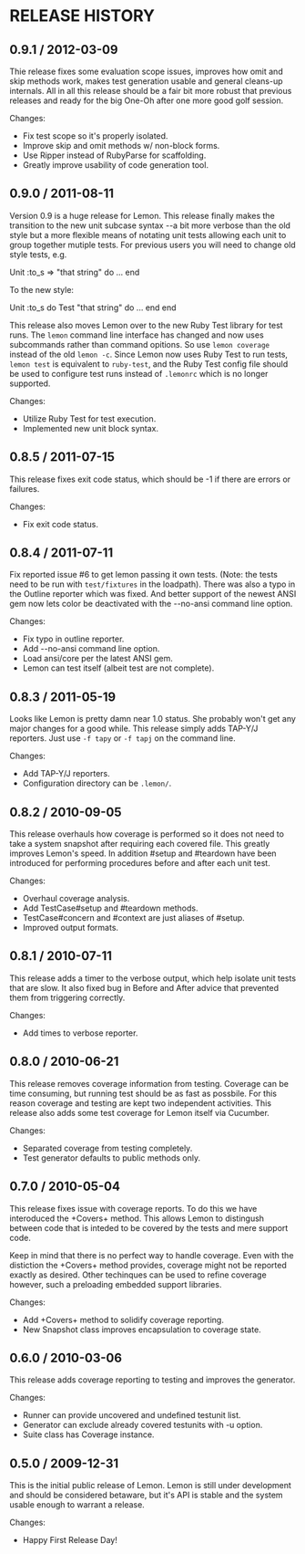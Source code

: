 # RELEASE HISTORY

## 0.9.1 / 2012-03-09

Thie release fixes some evaluation scope issues, improves how omit and skip
methods work, makes test generation usable and general cleans-up internals.
All in all this release should be a fair bit more robust that previous releases
and ready for the big One-Oh after one more good golf session.

Changes:

* Fix test scope so it's properly isolated.
* Improve skip and omit methods w/ non-block forms.
* Use Ripper instead of RubyParse for scaffolding.
* Greatly improve usability of code generation tool.


## 0.9.0 / 2011-08-11

Version 0.9 is a huge release for Lemon. This release finally makes the transition
to the new unit subcase syntax --a bit more verbose than the old style but a more
flexible means of notating unit tests allowing each unit to group together mutiple
tests. For previous users you will need to change old style tests, e.g.

  Unit :to_s => "that string" do
    ...
  end

To the new style:

  Unit :to_s do
    Test "that string" do
      ...
    end
  end

This release also moves Lemon over to the new Ruby Test library for test runs.
The `lemon` command line interface has changed and now uses subcommands rather than command
opitions. So use `lemon coverage` instead of the old `lemon -c`. Since Lemon now uses Ruby
Test to run tests, `lemon test` is equivalent to `ruby-test`, and the Ruby Test config file
should be used to configure test runs instead of `.lemonrc` which is no longer supported.

Changes:

* Utilize Ruby Test for test execution.
* Implemented new unit block syntax.


## 0.8.5 / 2011-07-15

This release fixes exit code status, which should be -1 if there
are errors or failures.

Changes:

* Fix exit code status.


## 0.8.4 / 2011-07-11

Fix reported issue #6 to get lemon passing it own tests. (Note: the
tests need to be run with `test/fixtures` in the loadpath). There was 
also a typo in the Outline reporter which was fixed. And better support
of the newest ANSI gem now lets color be deactivated with the --no-ansi
command line option.

Changes:

* Fix typo in outline reporter.
* Add --no-ansi command line option.
* Load ansi/core per the latest ANSI gem.
* Lemon can test itself (albeit test are not complete).


## 0.8.3 / 2011-05-19

Looks like Lemon is pretty damn near 1.0 status. She probably won't get
any major changes for a good while. This release simply adds TAP-Y/J reporters.
Just use `-f tapy` or `-f tapj` on the command line.

Changes:

* Add TAP-Y/J reporters.
* Configuration directory can be `.lemon/`.


## 0.8.2 / 2010-09-05

This release overhauls how coverage is performed so it does not need to
take a system snapshot after requiring each covered file. This greatly
improves Lemon's speed. In addition #setup and #teardown have been introduced
for performing procedures before and after each unit test.

Changes:

* Overhaul coverage analysis.
* Add TestCase#setup and #teardown methods.
* TestCase#concern and #context are just aliases of #setup.
* Improved output formats.


## 0.8.1 / 2010-07-11

This release adds a timer to the verbose output, which help isolate unit tests
that are slow. It also fixed bug in Before and After advice that prevented them
from triggering correctly.

Changes:

* Add times to verbose reporter.


## 0.8.0 / 2010-06-21

This release removes coverage information from testing. Coverage can be time
consuming, but running test should be as fast as possbile. For this reason 
coverage and testing are kept two independent activities. This release also
adds some test coverage for Lemon itself via Cucumber.

Changes:

* Separated coverage from testing completely.
* Test generator defaults to public methods only.


## 0.7.0 / 2010-05-04

This release fixes issue with coverage reports. To do this we have interoduced
the +Covers+ method. This allows Lemon to distingush between code that is
inteded to be covered by the tests and mere support code.

Keep in mind that there is no perfect way to handle coverage. Even with the
distiction the +Covers+ method provides, coverage might not be reported exactly
as desired. Other techinques can be used to refine coverage however, such
a preloading embedded support libraries.

Changes:

* Add +Covers+ method to solidify coverage reporting.
* New Snapshot class improves encapsulation to coverage state.


## 0.6.0 / 2010-03-06

This release adds coverage reporting to testing and improves the generator.

Changes:

* Runner can provide uncovered and undefined testunit list.
* Generator can exclude already covered testunits with -u option.
* Suite class has Coverage instance.


## 0.5.0 / 2009-12-31

This is the initial public release of Lemon. Lemon is still under development
and should be considered betaware, but it's API is stable and the system usable
enough to warrant a release.

Changes:

* Happy First Release Day!

